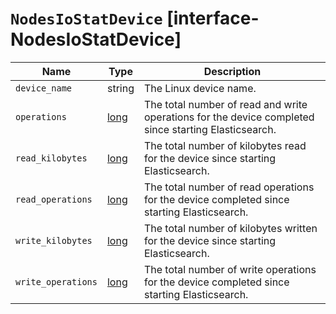 # `NodesIoStatDevice` [interface-NodesIoStatDevice]

| Name | Type | Description |
| - | - | - |
| `device_name` | string | The Linux device name. |
| `operations` | [long](./long.md) | The total number of read and write operations for the device completed since starting Elasticsearch. |
| `read_kilobytes` | [long](./long.md) | The total number of kilobytes read for the device since starting Elasticsearch. |
| `read_operations` | [long](./long.md) | The total number of read operations for the device completed since starting Elasticsearch. |
| `write_kilobytes` | [long](./long.md) | The total number of kilobytes written for the device since starting Elasticsearch. |
| `write_operations` | [long](./long.md) | The total number of write operations for the device completed since starting Elasticsearch. |
